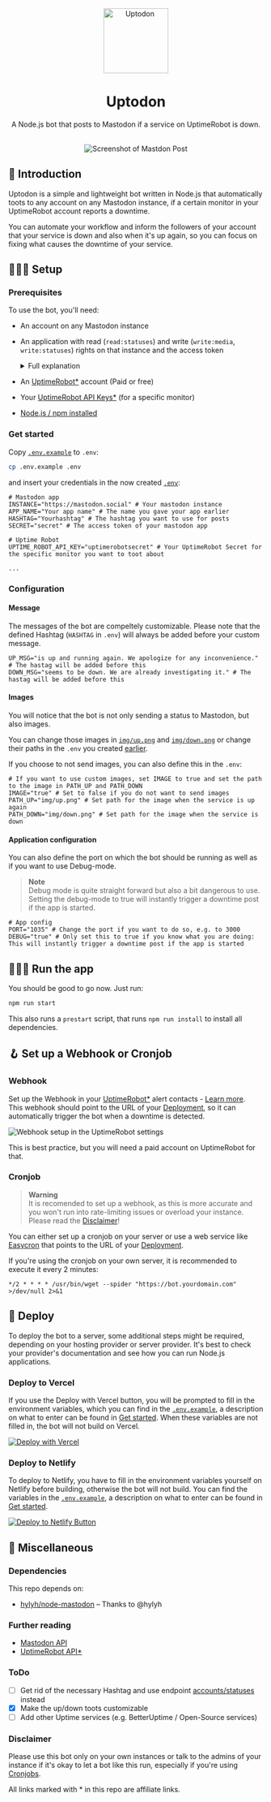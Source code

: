 <div align="center">
<img src="https://user-images.githubusercontent.com/4144601/220859980-3977252f-a091-485e-ab16-bea32bc66b58.svg" alt="Uptodon" width="128">

# Uptodon

A Node.js bot that posts to Mastodon if a service on UptimeRobot is down.

<br/>

<picture>
	  <source srcset="https://user-images.githubusercontent.com/4144601/220864964-7afcef23-950a-4f06-a15e-2fe4d3c30989.png" media="(prefers-color-scheme: dark)">
	  <img src="https://user-images.githubusercontent.com/4144601/221250665-bb1c7829-f437-4a50-8210-ec5cdeb8f5de.png" alt="Screenshot of Mastdon Post">
	</picture>
</div>

## 👋 Introduction 
Uptodon is a simple and lightweight bot written in Node.js that automatically toots to any account on any Mastodon instance, if a certain monitor in your UptimeRobot account reports a downtime. 

You can automate your workflow and inform the followers of your account that your service is down and also when it's up again, so you can focus on fixing what causes the downtime of your service. 

## 🧑🏽‍💻 Setup 
### Prerequisites
To use the bot, you'll need:
* An account on any Mastodon instance

* An application with read (`read:statuses`) and write (`write:media`, `write:statuses`) rights on that instance and the access token
  <details><summary>Full explanation</summary>
  Go to your Mastodon Instance. Then go to Preferences → Development → New application → Enter your application name and apply the following settings:<br /><br />
  <picture>
	  <source srcset="https://user-images.githubusercontent.com/4144601/221251026-e6888ef5-7a80-4dc7-aa1d-b7eef666be95.png" media="(prefers-color-scheme: dark)">
	  <img src="https://user-images.githubusercontent.com/4144601/221242229-0738ad6d-da4b-4500-8171-faa260a02edb.png" alt="Rights of the application">
	</picture>
  </details>
* An [UptimeRobot*](https://uptimerobot.com/?rid=b61ec8a31b3087) account (Paid or free)
* Your [UptimeRobot API Keys*](https://uptimerobot.com/api/?rid=b61ec8a31b3087) (for a specific monitor)
* [Node.js / npm installed](https://docs.npmjs.com/downloading-and-installing-node-js-and-npm)

### Get started 
Copy [`.env.example`](https://github.com/frontendnetwork/uptodon/blob/main/.env.example) to `.env`:
````bash
cp .env.example .env
````
and insert your credentials in the now created [`.env`](https://github.com/frontendnetwork/uptodon/blob/main/.env.example):
````.env
# Mastodon app
INSTANCE="https://mastodon.social" # Your mastodon instance
APP_NAME="Your app name" # The name you gave your app earlier 
HASHTAG="Yourhashtag" # The hashtag you want to use for posts
SECRET="secret" # The access token of your mastodon app

# Uptime Robot
UPTIME_ROBOT_API_KEY="uptimerobotsecret" # Your UptimeRobot Secret for the specific monitor you want to toot about

...
````

### Configuration
#### Message
The messages of the bot are compeltely customizable. Please note that the defined Hashtag (`HASHTAG` in `.env`) will always be added before your custom message.

````.env
UP_MSG="is up and running again. We apologize for any inconvenience." # The hastag will be added before this
DOWN_MSG="seems to be down. We are already investigating it." # The hastag will be added before this
````

#### Images 
You will notice that the bot is not only sending a status to Mastodon, but also images. 

You can change those images in [`img/up.png`](https://github.com/frontendnetwork/uptodon/blob/main/img/up.png) and [`img/down.png`](https://github.com/frontendnetwork/uptodon/blob/main/img/down.png) or change their paths in the `.env` you created [earlier](#get-started). 

If you choose to not send images, you can also define this in the `.env`:
````.env
# If you want to use custom images, set IMAGE to true and set the path to the image in PATH_UP and PATH_DOWN
IMAGE="true" # Set to false if you do not want to send images
PATH_UP="img/up.png" # Set path for the image when the service is up again
PATH_DOWN="img/down.png" # Set path for the image when the service is down
````

#### Application configuration
You can also define the port on which the bot should be running as well as if you want to use Debug-mode.

> **Note** <br/>
> Debug mode is quite straight forward but also a bit dangerous to use. Setting the debug-mode to true will instantly trigger a downtime post if the app is started.

````.env
# App config
PORT="1035" # Change the port if you want to do so, e.g. to 3000
DEBUG="true" # Only set this to true if you know what you are doing: This will instantly trigger a downtime post if the app is started
````

## 🏃🏽‍♀️ Run the app
You should be good to go now. Just run:
````bash
npm run start 
````
This also runs a `prestart` script, that runs `npm run install` to install all dependencies.

## 🪝 Set up a Webhook or Cronjob
### Webhook
Set up the Webhook in your [UptimeRobot*](https://uptimerobot.com/?rid=b61ec8a31b3087) alert contacts - [Learn more](https://blog.uptimerobot.com/web-hook-alert-contacts-new-feature/).
<br />This webhook should point to the URL of your [Deployment](#deploy), so it can automatically trigger the bot when a downtime is detected. 

<picture>
	  <source srcset="https://user-images.githubusercontent.com/4144601/221251596-7f92ea32-cff3-409d-a9db-ed6ae03df5bb.png" media="(prefers-color-scheme: dark)">
	  <img src="https://user-images.githubusercontent.com/4144601/221245004-8cb14437-71d9-4f55-b70f-9fe09220ca7d.png" alt="Webhook setup in the UptimeRobot settings">
</picture>

This is best practice, but you will need a paid account on UptimeRobot for that. 

### Cronjob
> **Warning** <br />
> It is recomended to set up a webhook, as this is more accurate and you won't run into rate-limiting issues or overload your instance.
> Please read the [Disclaimer](#disclaimer)!

You can either set up a cronjob on your server or use a web service like [Easycron](https://www.easycron.com) that points to the URL of your [Deployment](#deploy).

If you're using the cronjob on your own server, it is recommended to execute it every 2 minutes:
````crontab
*/2 * * * * /usr/bin/wget --spider "https://bot.yourdomain.com" >/dev/null 2>&1
````

## 🛫 Deploy
To deploy the bot to a server, some additional steps might be required, depending on your hosting provider or server provider.
It's best to check your provider's documentation and see how you can run Node.js applications. 

### Deploy to Vercel
If you use the Deploy with Vercel button, you will be prompted to fill in the environment variables, which you can find in the [`.env.example`](https://github.com/frontendnetwork/uptodon/blob/main/.env.example), a description on what to enter can be found in [Get started](#get-started).
When these variables are not filled in, the bot will not build on Vercel.

[![Deploy with Vercel](https://vercel.com/button)](https://vercel.com/new/clone?repository-url=https%3A%2F%2Fgithub.com%2Ffrontendnetwork%2Fuptodon&env=INSTANCE,APP_NAME,HASHTAG,SECRET,UP_MSG,DOWN_MSG,UPTIME_ROBOT_API_KEY,IMAGE,PATH_UP,PATH_DOWN,PORT,DEBUG&envDescription=API%20Keys%20and%20variables%20needed%20to%20deploy%20the%20bot.&envLink=https%3A%2F%2Fgithub.com%2Ffrontendnetwork%2Fuptodon%2FREADME.md%23get-started&redirect-url=https%3A%2F%2Fgithub.com%2Ffrontendnetwork%2Fuptodon)

### Deploy to Netlify
To deploy to Netlify, you have to fill in the environment variables yourself on Netlify before building, otherwise the bot will not build. 
You can find the variables in the [`.env.example`](https://github.com/frontendnetwork/uptodon/blob/main/.env.example), a description on what to enter can be found in [Get started](#get-started).

[![Deploy to Netlify Button](https://www.netlify.com/img/deploy/button.svg)](https://app.netlify.com/start/deploy?repository=https://github.com/frontendnetwork/uptodon)

## 🔗 Miscellaneous
### Dependencies
This repo depends on:
* [hylyh/node-mastodon](https://github.com/hylyh/node-mastodon) – Thanks to @hylyh 

### Further reading
* [Mastodon API](https://docs.joinmastodon.org/api/)
* [UptimeRobot API*](https://uptimerobot.com/api/?rid=b61ec8a31b3087)

### ToDo
* [ ] Get rid of the necessary Hashtag and use endpoint [accounts/statuses](https://docs.joinmastodon.org/methods/accounts/#statuses) instead
* [x] Make the up/down toots customizable  
* [ ] Add other Uptime services (e.g. BetterUptime / Open-Source services)

### Disclaimer
Please use this bot only on your own instances or talk to the admins of your instance if it's okay to let a bot like this run, especially if you're using [Cronjobs](#cronjob).

All links marked with * in this repo are affiliate links.

